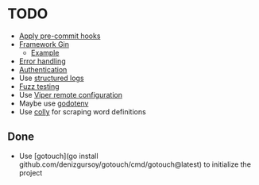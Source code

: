 # TODO

- [Apply pre-commit hooks](https://goangle.medium.com/golang-improving-your-go-project-with-pre-commit-hooks-a265fad0e02f)
- [Framework Gin](https://gin-gonic.com/)
  - [Example](https://github.com/eddycjy/go-gin-example/blob/master/main.go)
- [Error handling](https://ssibrahimbas.medium.com/http-error-wrapper-on-golang-cd7ec59393ff)
- [Authentication](https://story.tomasen.org/a-better-practice-mixing-gin-with-next-js-and-nextauth-on-the-side-4f9d1fb9e486)
- Use [structured logs](https://pkg.go.dev/golang.org/x/exp@v0.0.0-20221111094246-ab4555d3164f/slog)
- [Fuzz testing](https://www.youtube.com/watch?v=aw7lFSFGKZs)
- Use [Viper remote configuration](https://medium.com/the-godev-corner/simplify-your-configurations-in-go-b7747c45ebf7)
- Maybe use [godotenv](https://github.com/joho/godotenv)
- Use [colly](https://github.com/gocolly/colly) for scraping word definitions

## Done

- Use [gotouch](go install github.com/denizgursoy/gotouch/cmd/gotouch@latest) to initialize the project
